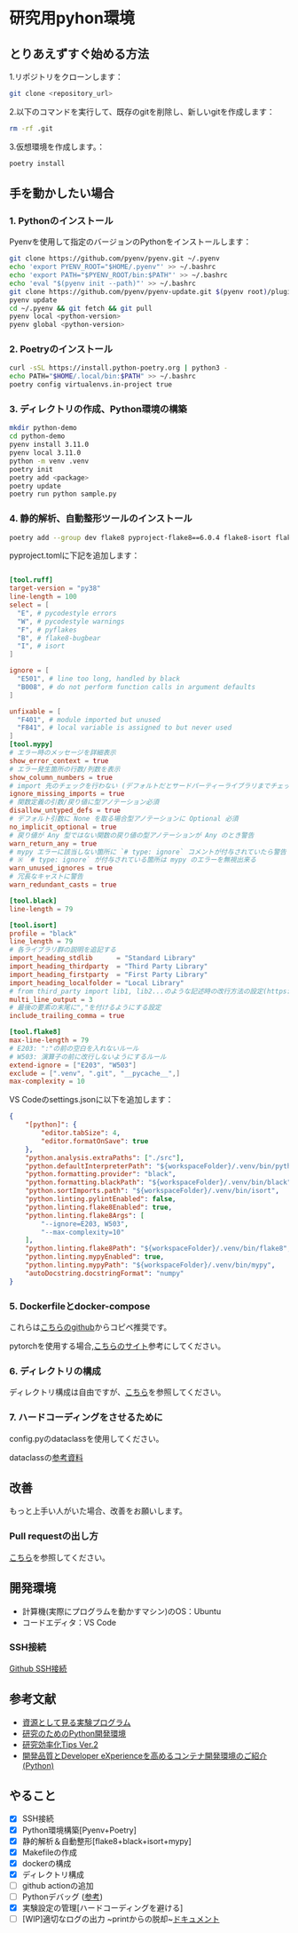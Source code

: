 # 研究用pyhon環境

## とりあえずすぐ始める方法

1.リポジトリをクローンします：

```bash
git clone <repository_url>
```

2.以下のコマンドを実行して、既存のgitを削除し、新しいgitを作成します：

```bash
rm -rf .git
```

3.仮想環境を作成します。：

```bash
poetry install
```

## 手を動かしたい場合

### 1. Pythonのインストール

Pyenvを使用して指定のバージョンのPythonをインストールします：

```bash
git clone https://github.com/pyenv/pyenv.git ~/.pyenv
echo 'export PYENV_ROOT="$HOME/.pyenv"' >> ~/.bashrc
echo 'export PATH="$PYENV_ROOT/bin:$PATH"' >> ~/.bashrc
echo 'eval "$(pyenv init --path)"' >> ~/.bashrc
git clone https://github.com/pyenv/pyenv-update.git $(pyenv root)/plugins/pyenv-update
pyenv update
cd ~/.pyenv && git fetch && git pull
pyenv local <python-version>
pyenv global <python-version>

```

### 2. Poetryのインストール

```bash
curl -sSL https://install.python-poetry.org | python3 -
echo PATH="$HOME/.local/bin:$PATH" >> ~/.bashrc 
poetry config virtualenvs.in-project true 

```

### 3. ディレクトリの作成、Python環境の構築

```bash
mkdir python-demo
cd python-demo
pyenv install 3.11.0
pyenv local 3.11.0
python -m venv .venv
poetry init
poetry add <package>
poetry update
poetry run python sample.py

```

### 4. 静的解析、自動整形ツールのインストール

```bash
poetry add --group dev flake8 pyproject-flake8==6.0.4 flake8-isort flake8-bugbear flake8-builtins flake8-eradicate flake8-unused-arguments flake8-pytest-style pep8-naming mypy black isort ruff

```

pyproject.tomlに下記を追加します：

```toml

[tool.ruff]
target-version = "py38"
line-length = 100
select = [
  "E", # pycodestyle errors
  "W", # pycodestyle warnings
  "F", # pyflakes
  "B", # flake8-bugbear
  "I", # isort
]

ignore = [
  "E501", # line too long, handled by black
  "B008", # do not perform function calls in argument defaults
]

unfixable = [
  "F401", # module imported but unused
  "F841", # local variable is assigned to but never used
]
[tool.mypy]
# エラー時のメッセージを詳細表示
show_error_context = true
# エラー発生箇所の行数/列数を表示
show_column_numbers = true
# import 先のチェックを行わない (デフォルトだとサードパーティーライブラリまでチェックする)
ignore_missing_imports = true
# 関数定義の引数/戻り値に型アノテーション必須
disallow_untyped_defs = true
# デフォルト引数に None を取る場合型アノテーションに Optional 必須
no_implicit_optional = true
# 戻り値が Any 型ではない関数の戻り値の型アノテーションが Any のとき警告
warn_return_any = true
# mypy エラーに該当しない箇所に `# type: ignore` コメントが付与されていたら警告
# ※ `# type: ignore` が付与されている箇所は mypy のエラーを無視出来る
warn_unused_ignores = true
# 冗長なキャストに警告
warn_redundant_casts = true

[tool.black]
line-length = 79

[tool.isort]
profile = "black"
line_length = 79
# 各ライブラリ群の説明を追記する
import_heading_stdlib      = "Standard Library"
import_heading_thirdparty  = "Third Party Library"
import_heading_firstparty  = "First Party Library"
import_heading_localfolder = "Local Library"
# from third_party import lib1, lib2...のような記述時の改行方法の設定(https://pycqa.github.io/isort/docs/configuration/multi_line_output_modes.html)
multi_line_output = 3
# 最後の要素の末尾に","を付けるようにする設定
include_trailing_comma = true

[tool.flake8]
max-line-length = 79
# E203: ":"の前の空白を入れないルール
# W503: 演算子の前に改行しないようにするルール
extend-ignore = ["E203", "W503"]
exclude = [".venv", ".git", "__pycache__",]
max-complexity = 10
```

VS Codeのsettings.jsonに以下を追加します：

```json
{
    "[python]": {
        "editor.tabSize": 4,
        "editor.formatOnSave": true
    },
    "python.analysis.extraPaths": ["./src"],
    "python.defaultInterpreterPath": "${workspaceFolder}/.venv/bin/python",
    "python.formatting.provider": "black",
    "python.formatting.blackPath": "${workspaceFolder}/.venv/bin/black",
    "python.sortImports.path": "${workspaceFolder}/.venv/bin/isort",
    "python.linting.pylintEnabled": false,
    "python.linting.flake8Enabled": true,
    "python.linting.flake8Args": [
        "--ignore=E203, W503",
        "--max-complexity=10"
    ],
    "python.linting.flake8Path": "${workspaceFolder}/.venv/bin/flake8",
    "python.linting.mypyEnabled": true,
    "python.linting.mypyPath": "${workspaceFolder}/.venv/bin/mypy",
    "autoDocstring.docstringFormat": "numpy"
}

```

### 5. Dockerfileとdocker-compose

これらは[こちらのgithub](https://github.com/Buddies-as-you-know/python_research_enviroment)からコピペ推奨です。

pytorchを使用する場合,[こちらのサイト](https://qiita.com/nyakiri_0726/items/a33f404b5e1be9352b85)参考にしてください。

### 6. ディレクトリの構成

ディレクトリ構成は自由ですが、[こちら](https://github.com/drivendata/cookiecutter-data-science)を参照してください。

### 7. ハードコーディングをさせるために

config.pyのdataclassを使用してください。

dataclassの[参考資料](https://docs.python.org/ja/3.11/library/dataclasses.html)

## 改善

もっと上手い人がいた場合、改善をお願いします。

### Pull requestの出し方

[こちら](https://qiita.com/takamii228/items/80c0996a0b5fa39337bd)を参照してください。

## 開発環境

- 計算機(実際にプログラムを動かすマシン)のOS：Ubuntu
- コードエディタ：VS Code

### SSH接続

[Github SSH接続](https://qiita.com/shizuma/items/2b2f873a0034839e47ce)

## 参考文献

- [資源として見る実験プログラム](https://speakerdeck.com/hpprc/zi-yuan-tositejian-rushi-yan-puroguramu)
- [研究のためのPython開発環境](https://zenn.dev/zenizeni/books/a64578f98450c2)
- [研究効率化Tips Ver.2
](https://www.slideshare.net/cvpaperchallenge/tips-ver2-250474910)
- [開発品質とDeveloper eXperienceを高めるコンテナ開発環境のご紹介 (Python)](https://tech-blog.abeja.asia/entry/container-enironment-202310)

## やること

- [x] SSH接続
- [x] Python環境構築[Pyenv+Poetry]
- [x] 静的解析＆自動整形[flake8+black+isort+mypy]
- [x] Makefileの作成
- [x] dockerの構成
- [x] ディレクトリ構成
- [ ] github actionの追加
- [ ] Pythonデバッグ ([参考](https://buildersbox.corp-sansan.com/entry/2023/10/25/110000))
- [x] 実験設定の管理[ハードコーディングを避ける]
- [ ] [WIP]適切なログの出力 ~printからの脱却~[ドキュメント](https://docs.python.org/ja/3/howto/logging.html)
